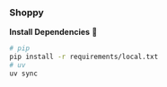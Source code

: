 ### Shoppy


**Install Dependencies** 🚀
```bash
# pip
pip install -r requirements/local.txt
# uv
uv sync
```